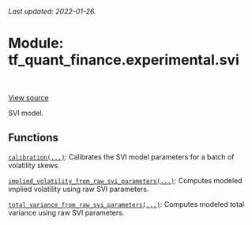 <!--
This file is generated by a tool. Do not edit directly.
For open-source contributions the docs will be updated automatically.
-->

*Last updated: 2022-01-26.*

<div itemscope itemtype="http://developers.google.com/ReferenceObject">
<meta itemprop="name" content="tf_quant_finance.experimental.svi" />
<meta itemprop="path" content="Stable" />
</div>

# Module: tf_quant_finance.experimental.svi

<!-- Insert buttons and diff -->

<table class="tfo-notebook-buttons tfo-api" align="left">
</table>

<a target="_blank" href="https://github.com/google/tf-quant-finance/blob/master/tf_quant_finance/experimental/svi/__init__.py">View source</a>



SVI model.



## Functions

[`calibration(...)`](../../tf_quant_finance/experimental/svi/calibration.md): Calibrates the SVI model parameters for a batch of volatility skews.

[`implied_volatility_from_raw_svi_parameters(...)`](../../tf_quant_finance/experimental/svi/implied_volatility_from_raw_svi_parameters.md): Computes modeled implied volatility using raw SVI parameters.

[`total_variance_from_raw_svi_parameters(...)`](../../tf_quant_finance/experimental/svi/total_variance_from_raw_svi_parameters.md): Computes modeled total variance using raw SVI parameters.

